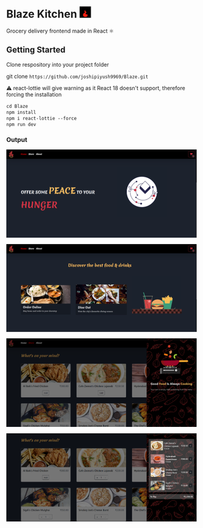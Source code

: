 # Blaze Kitchen <img src = "https://github.com/joshipiyush9969/Blaze/blob/main/public/imgs/fire.gif" width="30" height="30" />
Grocery delivery frontend made in React ⚛️

## Getting Started
Clone respository into your project folder

git clone `https://github.com/joshipiyush9969/Blaze.git`

⚠️ react-lottie will give warning as it React 18 doesn't support, therefore forcing the installation


```
cd Blaze
npm install
npm i react-lottie --force
npm run dev

```
### Output
![](/output/home.png)

![](/output/home2.png)

![](/output/store.png)

![](/output/storeCart.png)
